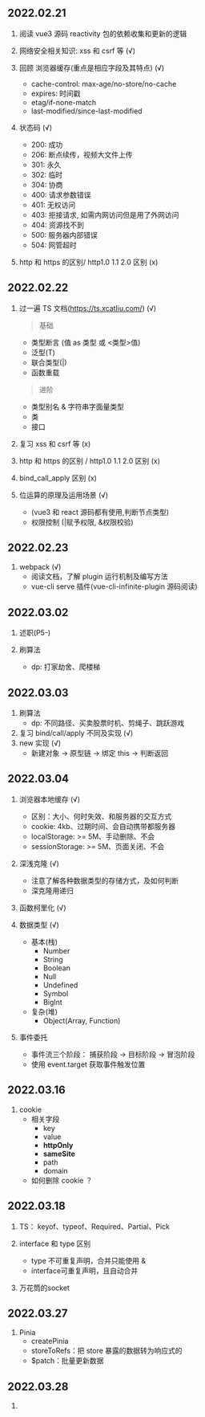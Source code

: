 ## 2022.02.21

1. 阅读 vue3 源码 reactivity 包的依赖收集和更新的逻辑

2. 网络安全相关知识: xss 和 csrf 等 (√)

3. 回顾 浏览器缓存(重点是相应字段及其特点) (√)

	- cache-control: max-age/no-store/no-cache
	- expires: 时间戳
	- etag/if-none-match
	- last-modified/since-last-modified

4. 状态码 (√)

	- 200: 成功
	- 206: 断点续传，视频大文件上传
	- 301: 永久
	- 302: 临时
	- 304: 协商
	- 400: 请求参数错误
	- 401: 无权访问
	- 403: 拒接请求, 如需内网访问但是用了外网访问
	- 404: 资源找不到
	- 500: 服务器内部错误
	- 504: 网管超时

5. http 和 https 的区别/ http1.0 1.1 2.0 区别 (x)

## 2022.02.22

1. 过一遍 TS 文档(https://ts.xcatliu.com/) (√)

	> 基础

	- 类型断言 (值 as 类型 或 <类型>值)
	- 泛型(T)
	- 联合类型(|)
	- 函数重载

	> 进阶

	- 类型别名 & 字符串字面量类型
	- 类
	- 接口

2. 复习 xss 和 csrf 等 (x)

3. http 和 https 的区别 / http1.0 1.1 2.0 区别 (x)

4. bind_call_apply 区别 (x)

5. 位运算的原理及运用场景 (√)
	- (vue3 和 react 源码都有使用,判断节点类型)
	- 权限控制 (|赋予权限, &权限校验)

## 2022.02.23

1. webpack (√)
	- 阅读文档，了解 plugin 运行机制及编写方法
	- vue-cli serve 插件(vue-cli-infinite-plugin 源码阅读)

## 2022.03.02

1. 述职(P5-)

2. 刷算法
	- dp: 打家劫舍、爬楼梯

## 2022.03.03

1. 刷算法
	- dp: 不同路径、买卖股票时机、剪绳子、跳跃游戏
2. 复习 bind/call/apply 不同及实现 (√)
3. new 实现 (√)
	- 新建对象 -> 原型链 -> 绑定 this -> 判断返回

## 2022.03.04

1. 浏览器本地缓存 (√)
	- 区别：大小、何时失效、和服务器的交互方式
	- cookie: 4kb、过期时间、会自动携带都服务器
	- localStorage: >= 5M、手动删除、不会
	- sessionStorage: >= 5M、页面关闭、不会
2. 深浅克隆 (√)
	- 注意了解各种数据类型的存储方式，及如何判断
	- 深克隆用递归
3. 函数柯里化 (√)

4. 数据类型 (√)
	- 基本(栈)
		- Number
		- String
		- Boolean
		- Null
		- Undefined
		- Symbol
		- BigInt
	- 复杂(堆)
		- Object(Array, Function)
5. 事件委托
	- 事件流三个阶段： 捕获阶段 -> 目标阶段 -> 冒泡阶段
	- 使用 event.target 获取事件触发位置

## 2022.03.16

1. cookie
	- 相关字段
		- key
		- value
		- **httpOnly**
		- **sameSite**
		- path
		- domain
	- 如何删除 cookie ？

## 2022.03.18

1. TS： keyof、typeof、Required、Partial、Pick
2. interface 和 type 区别
	- type 不可重复声明，合并只能使用 &
	- interface可重复声明，且自动合并

3. 万花筒的socket

## 2022.03.27

1. Pinia
   - createPinia
   - storeToRefs：把 store 暴露的数据转为响应式的
   - $patch：批量更新数据


## 2022.03.28

1. <script setup>
	- no return
	- 组件自动注册，无需 components: {} 注册
	- defineProps / defineEmits
	- defineExpose
2. npm run dev 发生了什么？




## todo

> js	
1. 0.1 + 0.2 === 0.3

> es6	
1. Promise 的使用及相关方法 / async await 的使用
2. SPA 理解

> 优化
1. 关键渲染路径 CRP

> node	
1. nodejs 核心 API
	- stream
	- buffer
	- fs
	- path

> webpack	
1. 有哪些常用loader
2. Code Splitting

> 尝鲜
- Graphql
- DevOps
- CICD
- Pinia
